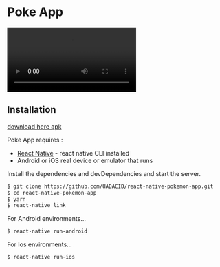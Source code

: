 # Poke App

![](https://giant.gfycat.com/DiscreteWideeyedBarasinga.webm)

## Installation

[download here apk](https://drive.google.com/open?id=1ScvutiKnyfbYk0ZzEZnZrL8rIDPf_P4M)

Poke App requires :

- [React Native](https://facebook.github.io/react-native/docs/getting-started) - react native CLI installed
- Android or iOS real device or emulator that runs

Install the dependencies and devDependencies and start the server.

```sh
$ git clone https://github.com/UADACID/react-native-pokemon-app.git
$ cd react-native-pokemon-app
$ yarn
$ react-native link
```

For Android environments...

```sh
$ react-native run-android
```

For Ios environments...

```sh
$ react-native run-ios
```

